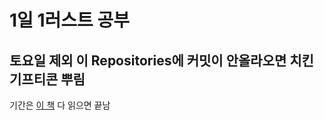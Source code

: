 # 1일 1러스트 공부

## 토요일 제외 이 Repositories에 커밋이 안올라오면 치킨 기프티콘 뿌림

기간은 [이 책](https://www.yes24.com/Product/Goods/116789691) 다 읽으면 끝남


